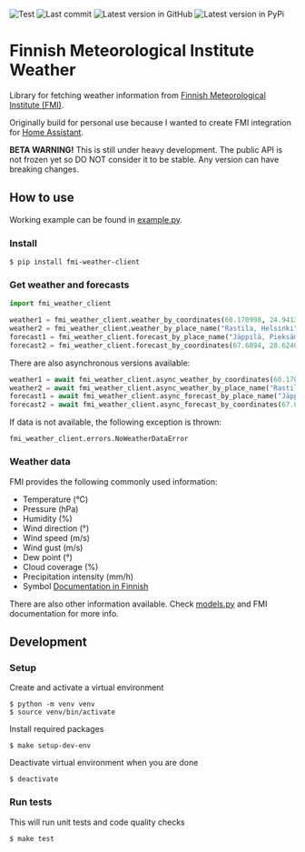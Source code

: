 ![Test](https://github.com/saaste/fmi-weather-client/workflows/tests/badge.svg?branch=master)
![Last commit](https://img.shields.io/github/last-commit/saaste/fmi-weather-client)
![Latest version in GitHub](https://img.shields.io/github/v/release/saaste/fmi-weather-client?include_prereleases)
![Latest version in PyPi](https://img.shields.io/pypi/v/fmi-weather-client)

# Finnish Meteorological Institute Weather
Library for fetching weather information from
[Finnish Meteorological Institute (FMI)](https://en.ilmatieteenlaitos.fi/open-data). 

Originally build for personal use because I wanted to create FMI integration for
[Home Assistant](https://www.home-assistant.io/).

**BETA WARNING!** This is still under heavy development. The public API is not frozen yet so DO NOT consider it to be
stable. Any version can have breaking changes. 

## How to use

Working example can be found in [example.py](example.py).

### Install

```
$ pip install fmi-weather-client 
```

### Get weather and forecasts

```python
import fmi_weather_client

weather1 = fmi_weather_client.weather_by_coordinates(60.170998, 24.941325)
weather2 = fmi_weather_client.weather_by_place_name("Rastila, Helsinki")
forecast1 = fmi_weather_client.forecast_by_place_name("Jäppilä, Pieksämäki")
forecast2 = fmi_weather_client.forecast_by_coordinates(67.6894, 28.62406, timestep_hours=12)
```

There are also asynchronous versions available:
```python
weather1 = await fmi_weather_client.async_weather_by_coordinates(60.170998, 24.941325)
weather2 = await fmi_weather_client.async_weather_by_place_name("Rastila, Helsinki")
forecast1 = await fmi_weather_client.async_forecast_by_place_name("Jäppilä, Pieksämäki")
forecast2 = await fmi_weather_client.async_forecast_by_coordinates(67.6894, 28.62406, timestep_hours=12)
```

If data is not available, the following exception is thrown:
```
fmi_weather_client.errors.NoWeatherDataError
```

### Weather data
FMI provides the following commonly used information:
- Temperature (°C)
- Pressure (hPa)
- Humidity (%)
- Wind direction (°)
- Wind speed (m/s)
- Wind gust (m/s)
- Dew point (°)
- Cloud coverage (%)
- Precipitation intensity (mm/h)
- Symbol [Documentation in Finnish](https://www.ilmatieteenlaitos.fi/latauspalvelun-pikaohje)


There are also other information available. Check [models.py](fmi_weather_client/models.py) and FMI documentation for
more info.

## Development

### Setup
Create and activate a virtual environment
```
$ python -m venv venv
$ source venv/bin/activate
```

Install required packages
```
$ make setup-dev-env
```

Deactivate virtual environment when you are done
```
$ deactivate
```

### Run tests
This will run unit tests and code quality checks
```
$ make test
```
